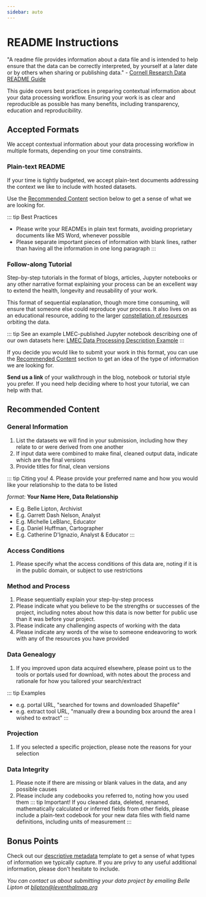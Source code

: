 ```yaml
---
sidebar: auto
---
```


# README Instructions

"A readme file provides information about a data file and is intended to help ensure that the data can be correctly interpreted, by yourself at a later date or by others when sharing or publishing data." - [Cornell Research Data README Guide]("https://data.research.cornell.edu/content/readme")

This guide covers best practices in preparing contextual information about your data processing workflow. Ensuring your work is as clear and reproducible as possible has many benefits, including transparency, education and reproducibility.


## Accepted Formats 

We accept contextual information about your data processing workflow in multiple formats, depending on your time constraints.

### Plain-text README
 If your time is tightly budgeted, we accept plain-text documents addressing the context we like to include with hosted datasets. 
 
 Use the [Recommended Content](./readme-instructions.html#recommended-content) section below to get a sense of what we are looking for.

::: tip Best Practices
 
  - Please write your READMEs in plain text formats, avoiding proprietary documents like MS Word, whenever possible
  - Please separate important pieces of information with blank lines, rather than having all the information in one long paragraph
:::

### Follow-along Tutorial

Step-by-step tutorials in the format of blogs, articles, Jupyter notebooks or any other narrative format explaining your process can be an excellent way to extend the health, longevity and reusability of your work.

This format of sequential explanation, though more time consuming, will ensure that someone else could reproduce your process. It also lives on as an educational resource, adding to the larger [constellation of resources](../documentation/schema/resources.html) orbiting the data. 

::: tip
See an example LMEC-published Jupyter notebook describing one of our own datasets here: [LMEC Data Processing Description Example](https://github.com/nblmc/massachusetts-municipal-boundaries)
:::

If you decide you would like to submit your work in this format, you can use the [Recommended Content](./readme-instructions.html#recommended-content) section to get an idea of the type of information we are looking for. 

**Send us a link** of your walkthrough in the blog, notebook or tutorial style you prefer. If you need help deciding where to host your tutorial, we can help with that.

## Recommended Content

### General Information

1. List the datasets we will find in your submission, including how they relate to or were derived from one another
2. If input data were combined to make final, cleaned output data, indicate which are the final versions
3. Provide titles for final, clean versions

::: tip Citing you!
4. Please provide your preferred name and how you would like your relationship to the data to be listed

 *format:* **Your Name Here, Data Relationship**
  - E.g. Belle Lipton, Archivist
  - E.g. Garrett Dash Nelson, Analyst
  - E.g. Michelle LeBlanc, Educator
  - E.g. Daniel Huffman, Cartographer
  - E.g. Catherine D'Ignazio, Analyst & Educator
::: 

### Access Conditions

1. Please specify what the access conditions of this data are, noting if it is in the public domain, or subject to use restrictions

### Method and Process

1. Please sequentially explain your step-by-step process
2.  Please indicate what you believe to be the strengths or successes of the project, including notes about how this data is now better for public use than it was before your project.
3. Please indicate any challenging aspects of working with the data
4. Please indicate any words of the wise to someone endeavoring to work with any of the resources you have provided

### Data Genealogy

1. If you improved upon data acquired elsewhere, please point us to the tools or portals used for download, with notes about the process and rationale for how you tailored your search/extract

::: tip Examples
  - e.g. portal URL, "searched for towns and downloaded Shapefile"
  - e.g. extract tool URL, "manually drew a bounding box around the area I wished to extract"
:::

### Projection

1. If you selected a specific projection, please note the reasons for your selection


### Data Integrity

1. Please note if there are missing or blank values in the data, and any possible causes
2. Please include any codebooks you referred to, noting how you used them
::: tip Important!
If you cleaned data, deleted, renamed, mathematically calculated or inferred fields from other fields, please include a plain-text codebook for your new data files with field name definitions, including units of measurement 
:::

## Bonus Points

Check out our [descriptive metadata](../documentation/schema) template to get a sense of what types of information we typically capture. If you are privy to any useful additional information, please don't hesitate to include.

*You can contact us about submitting your data project by emailing Belle Lipton at blipton@leventhalmap.org*



